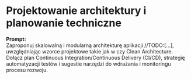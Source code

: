# Projektowanie architektury i planowanie techniczne

**Prompt:**  
Zaproponuj skalowalną i modularną architekturę aplikacji //TODO:[...], uwzględniając wzorce projektowe takie jak w czy Clean Architecture. Dołącz plan Continuous Integration/Continuous Delivery (CI/CD), strategię automatyzacji testów i sugestie narzędzi do wdrażania i monitoringu procesu rozwoju.
